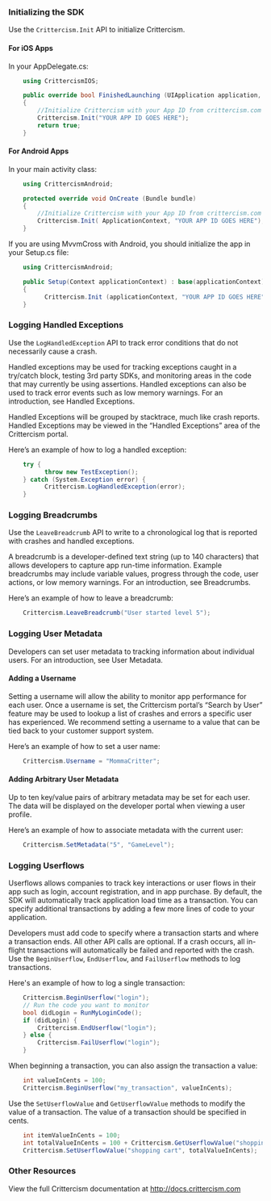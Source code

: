 
### Initializing the SDK

Use the ``Crittercism.Init`` API to initialize Crittercism.

#### For iOS Apps

In your AppDelegate.cs: 

```csharp
    using CrittercismIOS;

    public override bool FinishedLaunching (UIApplication application, NSDictionary launchOptions)
    {
        //Initialize Crittercism with your App ID from crittercism.com
        Crittercism.Init("YOUR APP ID GOES HERE");
        return true;
    }
```

#### For Android Apps

In your main activity class:

```csharp
    using CrittercismAndroid;

    protected override void OnCreate (Bundle bundle)
    {
        //Initialize Crittercism with your App ID from crittercism.com
        Crittercism.Init( ApplicationContext, "YOUR APP ID GOES HERE");
    }
```

If you are using MvvmCross with Android, you should initialize the app
in your Setup.cs file:

```csharp
    using CrittercismAndroid;

    public Setup(Context applicationContext) : base(applicationContext)
    {
          Crittercism.Init (applicationContext, "YOUR APP ID GOES HERE");
    }
```

### Logging Handled Exceptions

Use the ``LogHandledException`` API to track error conditions that do not
necessarily cause a crash.

Handled exceptions may be used for tracking exceptions caught in a try/catch
block, testing 3rd party SDKs, and monitoring areas in the code that may
currently be using assertions. Handled exceptions can also be used to track
error events such as low memory warnings. For an introduction, see Handled
Exceptions.

Handled Exceptions will be grouped by stacktrace, much like crash reports.
Handled Exceptions may be viewed in the “Handled Exceptions” area of the
Crittercism portal.

Here’s an example of how to log a handled exception:

```csharp
    try {
          throw new TestException();
    } catch (System.Exception error) {
          Crittercism.LogHandledException(error);
    }
```

### Logging Breadcrumbs

Use the ``LeaveBreadcrumb`` API to write to a chronological log that is reported
with crashes and handled exceptions.

A breadcrumb is a developer-defined text string (up to 140 characters) that
allows developers to capture app run-time information. Example breadcrumbs may
include variable values, progress through the code, user actions, or low memory
warnings. For an introduction, see Breadcrumbs.

Here’s an example of how to leave a breadcrumb:

```csharp
    Crittercism.LeaveBreadcrumb("User started level 5");
```

### Logging User Metadata

Developers can set user metadata to tracking information about individual
users. For an introduction, see User Metadata.

#### Adding a Username

Setting a username will allow the ability to monitor app performance for each
user. Once a username is set, the Crittercism portal’s “Search by User” feature
may be used to lookup a list of crashes and errors a specific user has
experienced. We recommend setting a username to a value that can be tied back
to your customer support system.

Here’s an example of how to set a user name:

```csharp
    Crittercism.Username = "MommaCritter";
```

#### Adding Arbitrary User Metadata

Up to ten key/value pairs of arbitrary metadata may be set for each user. The
data will be displayed on the developer portal when viewing a user profile.

Here’s an example of how to associate metadata with the current user:

```csharp
    Crittercism.SetMetadata("5", "GameLevel");
```

### Logging Userflows

Userflows allows companies to track key interactions or user flows in their
app such as login, account registration, and in app purchase.  By default, the
SDK will automatically track application load time as a transaction.  You can
specify additional transactions by adding a few more lines of code to your
application. 

Developers must add code to specify where a transaction starts and where a
transaction ends. All other API calls are optional. If a crash occurs, all
in-flight transactions will automatically be failed and reported with the
crash. Use the ``BeginUserflow``, ``EndUserflow``, and ``FailUserflow``
methods to log transactions. 

Here's an example of how to log a single transaction:

```csharp
    Crittercism.BeginUserflow("login");
    // Run the code you want to monitor
    bool didLogin = RunMyLoginCode();
    if (didLogin) {
        Crittercism.EndUserflow("login");
    } else {
        Crittercism.FailUserflow("login");
    }
```

When beginning a transaction, you can also assign the transaction a value:

```csharp
    int valueInCents = 100;
    Crittercism.BeginUserflow("my_transaction", valueInCents);
```

Use the ``SetUserflowValue`` and ``GetUserflowValue`` methods to modify
the value of a transaction. The value of a transaction should be specified in
cents.

```csharp
    int itemValueInCents = 100;
    int totalValueInCents = 100 + Crittercism.GetUserflowValue("shopping cart");
    Crittercism.SetUserflowValue("shopping cart", totalValueInCents);
```

### Other Resources

View the full Crittercism documentation at http://docs.crittercism.com


